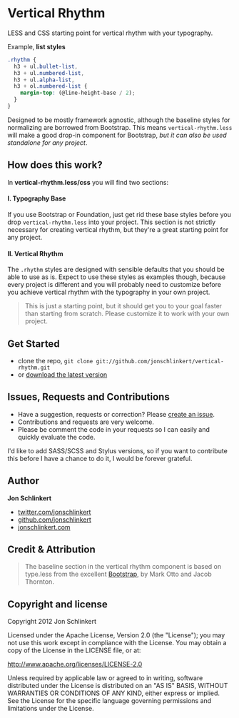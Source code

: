 # Vertical Rhythm

LESS and CSS starting point for vertical rhythm with your typography.



Example, **list styles**

```scss
.rhythm {
  h3 + ul.bullet-list,
  h3 + ul.numbered-list,
  h3 + ul.alpha-list,
  h3 + ol.numbered-list {
    margin-top: (@line-height-base / 2);
  }
}
```



Designed to be mostly framework agnostic, although the baseline styles for normalizing are borrowed from Bootstrap. This means `vertical-rhythm.less` will make a good drop-in component for Bootstrap, _but it can also be used standalone for any project_.


## How does this work?

In **vertical-rhythm.less/css** you will find two sections:


#### I. Typography Base

If you use Bootstrap or Foundation, just get rid these base styles before you drop `vertical-rhythm.less` into your project. This section is not strictly necessary for creating vertical rhythm, but they're a great starting point for any project.

#### II. Vertical Rhythm

The `.rhythm` styles are designed with sensible defaults that you should be able to use as is. Expect to use these styles as examples though, because every project is different and you will probably need to customize before you achieve vertical rhythm with the typography in your own project.


> This is just a starting point, but it should get you to your goal faster than starting from scratch. Please customize it to work with your own project.





## Get Started

  * clone the repo, `git clone git://github.com/jonschlinkert/vertical-rhythm.git`
  * or [download the latest version](https://github.com/jonschlinkert/vertical-rhythm/zipball/master)


## Issues, Requests and Contributions

  * Have a suggestion, requests or correction? Please [create an issue](https://github.com/jonschlinkert/vertical-rhythm/issues).
  * Contributions and requests are very welcome.
  * Please be comment the code in your requests so I can easily and quickly evaluate the code.

I'd like to add SASS/SCSS and Stylus versions, so if you want to contribute this before I have a chance to do it, I would be forever grateful.




## Author

**Jon Schlinkert**

+ [twitter.com/jonschlinkert](http://twitter.com/jonschlinkert)
+ [github.com/jonschlinkert](http://github.com/jonschlinkert)
+ [jonschlinkert.com](http://www.jonschlinkert.com)



## Credit & Attribution

> The baseline section in the vertical rhythm component is based on type.less from the excellent [Bootstrap](http://twitter.github.com/bootstrap), by Mark Otto and Jacob Thornton.



## Copyright and license

Copyright 2012 Jon Schlinkert

Licensed under the Apache License, Version 2.0 (the "License");
you may not use this work except in compliance with the License.
You may obtain a copy of the License in the LICENSE file, or at:

   http://www.apache.org/licenses/LICENSE-2.0

Unless required by applicable law or agreed to in writing, software
distributed under the License is distributed on an "AS IS" BASIS,
WITHOUT WARRANTIES OR CONDITIONS OF ANY KIND, either express or implied.
See the License for the specific language governing permissions and
limitations under the License.
